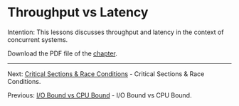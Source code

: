 # Throughput vs Latency

Intention: This lessons discusses throughput and latency in the context of concurrent systems.

Download the PDF file of the [chapter](chapter_7.pdf).

<hr>

Next: [Critical Sections & Race Conditions](chapter_8.md "Critical Sections & Race Conditions") - 
Critical Sections & Race Conditions.

Previous: [I/O Bound vs CPU Bound](chapter_6.md "I/O Bound vs CPU Bound") - I/O Bound vs CPU Bound.